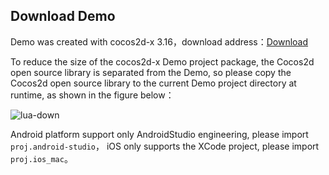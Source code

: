 ## Download Demo

Demo was created with cocos2d-x 3.16，download address：[Download](http://cnimg.dataverse.cn/upsdk/MyLuaGame.zip "Download")

To reduce the size of the cocos2d-x Demo project package, the Cocos2d open source library is separated from the Demo, so please copy the Cocos2d open source library to the current Demo project directory at runtime, as shown in the figure below：

![lua-down](http://docs.upltv.com/uploads/201805/5ae999f00fdc6_5ae999f0.jpeg "lua-down")

Android platform support only AndroidStudio engineering, please import `proj.android-studio`， iOS only supports the XCode project, please import `proj.ios_mac`。
